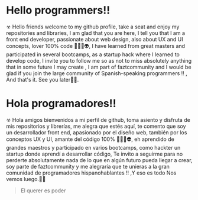 #   

  

  

# Hello programmers!!  

  
☣ Hello friends welcome to my github profile, take a seat and enjoy my repositories and libraries, I am glad that you are here, I tell you that I am a front end developer, passionate about web design, also about UX and UI concepts, lover 100% code 👨🏻‍💻👽, I have learned from great masters and participated in several bootcamps, as a startup hack where I learned to develop code, I invite you to follow me so as not to miss absolutely anything that in some future I may create , I am part of faztcommunity and I would be glad if you join the large community of Spanish-speaking programmers !! , And that's it. See you later✌🏻.

  

# Hola programadores!!

  
☣ Hola amigos bienvenidos a mi perfil de github, toma asiento y disfruta de mis repositorios y librerías, me alegra que estés aquí, te comento que soy un desarrollador front end, apasionado por el diseño web, también por los conceptos UX y UI, amante del código 100% 👨🏻‍💻👽, eh aprendido de grandes maestros y participado en varios bootcamps, como hackter un startup donde aprendí a desarrollar código, Te invito a seguirme para no perderte absolutamente nada de lo que en algún futuro pueda llegar a crear, soy parte de faztcommunity y me alegraría que te unieras a la gran comunidad de programadores hispanohablantes !! ,Y eso es todo Nos vemos luego.✌🏻  
  
  

> El querer es poder

  

  

  
